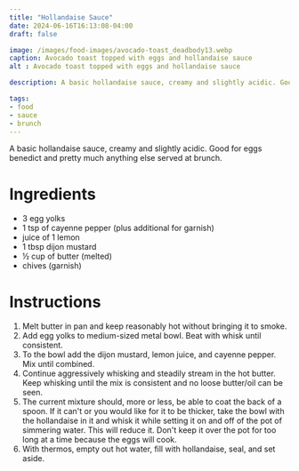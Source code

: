 ```yaml
---
title: "Hollandaise Sauce"
date: 2024-06-16T16:13:08-04:00
draft: false

image: /images/food-images/avocado-toast_deadbody13.webp
caption: Avocado toast topped with eggs and hollandaise sauce
alt : Avocado toast topped with eggs and hollandaise sauce

description: A basic hollandaise sauce, creamy and slightly acidic. Good for eggs benedict and pretty much anything else served at brunch.

tags:
- food
- sauce
- brunch
---
```


A basic hollandaise sauce, creamy and slightly acidic. Good for eggs benedict and pretty much anything else served at brunch.

# Ingredients
- 3 egg yolks
- 1 tsp of cayenne pepper (plus additional for garnish)
- juice of 1 lemon
- 1 tbsp dijon mustard
- &frac12; cup of butter (melted)
- chives (garnish)

# Instructions
1. Melt butter in pan and keep reasonably hot without bringing it to smoke.
1. Add egg yolks to medium-sized metal bowl. Beat with whisk until consistent.
1. To the bowl add the dijon mustard, lemon juice, and cayenne pepper. Mix until combined.
1. Continue aggressively whisking and steadily stream in the hot butter. Keep whisking until the mix is consistent and no loose butter/oil can be seen.
1. The current mixture should, more or less, be able to coat the back of a spoon. If it can't or you would like for it to be thicker, take the bowl with the hollandaise in it and whisk it while setting it on and off of the pot of simmering water. This will reduce it. Don't keep it over the pot for too long at a time because the eggs will cook.
1. With thermos, empty out hot water, fill with hollandaise, seal, and set aside.
